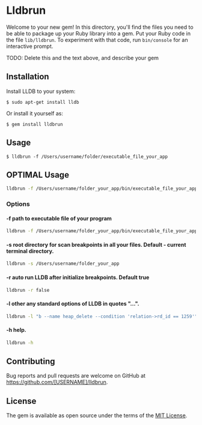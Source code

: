 # Lldbrun

Welcome to your new gem! In this directory, you'll find the files you need to be able to package up your Ruby library into a gem. Put your Ruby code in the file `lib/lldbrun`. To experiment with that code, run `bin/console` for an interactive prompt.

TODO: Delete this and the text above, and describe your gem

## Installation

Install LLDB to your system:

    $ sudo apt-get install lldb

Or install it yourself as:

    $ gem install lldbrun

## Usage

    $ lldbrun -f /Users/username/folder/executable_file_your_app 

## OPTIMAL Usage
```bash
lldbrun -f /Users/username/folder_your_app/bin/executable_file_your_app -s /Users/username/folder_your_app 
```

### Options

#### -f   path to executable file of your program
```bash
lldbrun -f /Users/username/folder_your_app/bin/executable_file_your_app
```
#### -s   root directory for scan breakpoints in all your files. Default - current terminal directory.
```bash
lldbrun -s /Users/username/folder_your_app
```
#### -r   auto run LLDB after initialize breakpoints. Default true
```bash
lldbrun -r false
```
#### -l   other any standard options of LLDB in quotes "...".
```bash
lldbrun -l "b --name heap_delete --condition 'relation->rd_id == 1259'"
```
#### -h   help.
```bash
lldbrun -h
```
## Contributing

Bug reports and pull requests are welcome on GitHub at https://github.com/[USERNAME]/lldbrun.

## License

The gem is available as open source under the terms of the [MIT License](https://opensource.org/licenses/MIT).
